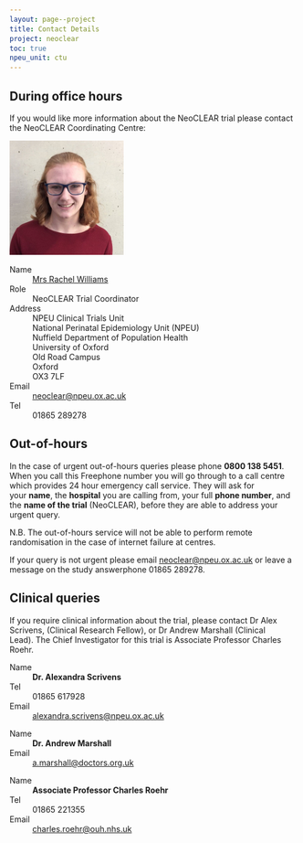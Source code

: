 ```yaml
---
layout: page--project
title: Contact Details
project: neoclear
toc: true
npeu_unit: ctu
---
```


## During office hours

If you would like more information about the NeoCLEAR trial please contact the NeoCLEAR Coordinating Centre:

<div>
    <img src="/img/avatars/rachel-williams-889-avatar.jpg?s=200" alt="" class="c-contact-avatar  u-bands  t-neoclear">
</div>

<dl class="c-contact-list" itemscope="" itemtype="http://schema.org/Person">
	<dt>Name</dt>
	<dd class="Xicon  Xicon-person"><a href="/people/rachel-williams-889" itemprop="name">Mrs Rachel Williams</a></dd>
	<dt>Role</dt>
	<dd class="Xicon  Xicon-id" itemprop="jobTitle">NeoCLEAR Trial Coordinator</dd>
	<dt>Address</dt>
	<dd itemscope="" itemtype="http://schema.org/PostalAddress"><span itemprop="streetAddress">NPEU Clinical Trials Unit<br>
	National Perinatal Epidemiology Unit (NPEU)<br>
	Nuffield Department of Population Health<br>
	University of Oxford<br>
	Old Road Campus </span><br>
	<span itemprop="addressLocality">Oxford</span><br>
	<span itemprop="postalCode">OX3 7LF</span></dd>
	<dt>Email</dt>
	<dd class="Xicon  Xicon-email"><a href="mailto: neoclear@npeu.ox.ac.uk" itemprop="email">neoclear@npeu.ox.ac.uk</a></dd>
	<dt>Tel</dt>
	<dd class="Xicon  Xicon-phone" itemprop="telephone">01865 289278</dd>
</dl>

## Out-of-hours

In the case of urgent out-of-hours queries please phone&nbsp;<strong>0800 138 5451</strong>. When you call this Freephone number you will go through to a call centre which provides 24 hour emergency call service. They will ask for your&nbsp;<strong>name</strong>, the&nbsp;<strong>hospital</strong>&nbsp;you are calling from, your full&nbsp;<strong>phone number</strong>, and the&nbsp;<strong>name of the trial</strong>&nbsp;(NeoCLEAR), before they are able to address your urgent query.

N.B. The out-of-hours service will not be able to perform remote randomisation in the case of internet failure at centres.

If your query is not urgent please email&nbsp;<a href="mailto:neoclear@npeu.ox.ac.uk">neoclear@npeu.ox.ac.uk</a>&nbsp;or leave a message on the study answerphone&nbsp;01865 289278.

## Clinical queries

If you require clinical information about the trial, please contact Dr Alex Scrivens, (Clinical Research Fellow), or Dr Andrew Marshall (Clinical Lead).&nbsp;The Chief Investigator for this trial is Associate Professor Charles Roehr.

<dl class="c-contact-list" itemscope="itemscope" itemtype="http://schema.org/Person">
	<dt>Name</dt>
	<dd class="Xicon  Xicon-person"><b><span itemprop="honorificPrefix">Dr.</span> <span itemprop="name">Alexandra Scrivens</span></b></dd>
	<dt>Tel</dt>
	<dd class="Xicon  Xicon-phone" itemprop="telephone">01865 617928</dd>
	<dt>Email</dt>
	<dd class="Xicon  Xicon-email" itemprop="email"><a href="mailto:alexandra.scrivens@npeu.ox.ac.uk" itemprop="email">alexandra.scrivens@npeu.ox.ac.uk</a></dd>
</dl>

<dl class="c-contact-list" itemscope="itemscope" itemtype="http://schema.org/Person">
	<dt>Name</dt>
	<dd class="Xicon  Xicon-person"><b><span itemprop="honorificPrefix">Dr.</span> <span itemprop="name">Andrew Marshall </span></b></dd>
	<dt>Email</dt>
	<dd class="Xicon  Xicon-email" itemprop="email"><a href="mailto:a.marshall@doctors.org.uk" itemprop="email">a.marshall@doctors.org.uk</a></dd>
</dl>

<dl class="c-contact-list" itemscope="itemscope" itemtype="http://schema.org/Person">
	<dt>Name</dt>
	<dd class="Xicon  Xicon-person"><b><span itemprop="honorificPrefix">Associate Professor</span> <span itemprop="name">Charles Roehr</span></b></dd>
	<dt>Tel</dt>
	<dd class="Xicon  Xicon-phone" itemprop="telephone">01865 221355</dd>
	<dt>Email</dt>
	<dd class="Xicon  Xicon-email" itemprop="email"><a href="mailto:charles.roehr@ouh.nhs.uk" itemprop="email">charles.roehr@ouh.nhs.uk</a></dd>
</dl>

